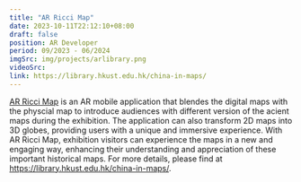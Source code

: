 ```yaml
---
title: "AR Ricci Map"
date: 2023-10-11T22:12:10+08:00
draft: false
position: AR Developer
period: 09/2023 - 06/2024
imgSrc: img/projects/arlibrary.png
videoSrc:
link: https://library.hkust.edu.hk/china-in-maps/
---
```


[AR Ricci Map]() is an AR mobile application that blendes the digital maps with the physcial map to introduce audiences with different version of the acient maps during the exhibition. The application can also transform 2D maps into 3D globes, providing users with a unique and immersive experience. With AR Ricci Map, exhibition visitors can experience the maps in a new and engaging way, enhancing their understanding and appreciation of these important historical maps. For more details, please find at https://library.hkust.edu.hk/china-in-maps/.
